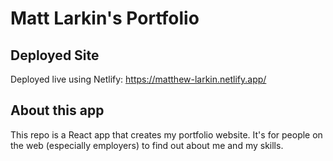 # Matt Larkin's Portfolio

## Deployed Site

Deployed live using Netlify: https://matthew-larkin.netlify.app/

## About this app

This repo is a React app that creates my portfolio website. It's for people on the web (especially employers) to find out about me and my skills.
